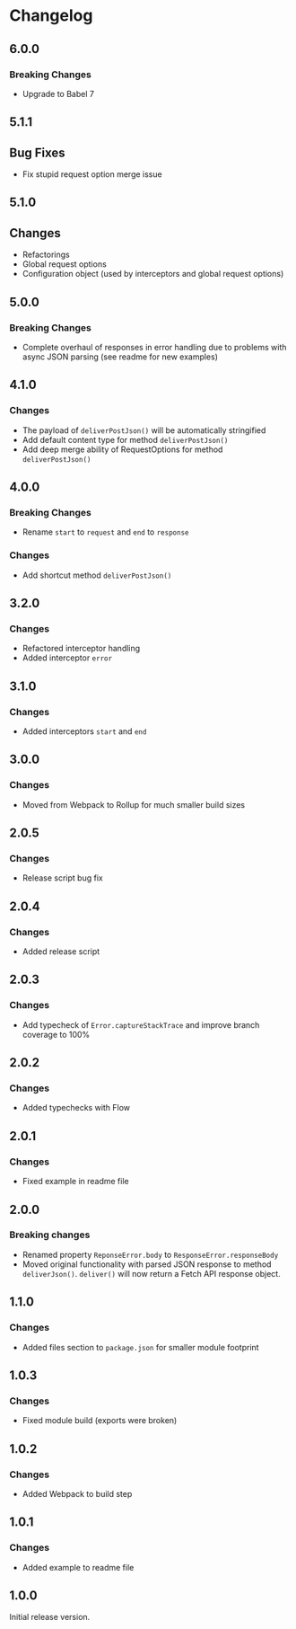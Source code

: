 # Changelog

## 6.0.0

### Breaking Changes

- Upgrade to Babel 7

## 5.1.1

## Bug Fixes

- Fix stupid request option merge issue

## 5.1.0

## Changes

- Refactorings
- Global request options
- Configuration object (used by interceptors and global request options)

## 5.0.0

### Breaking Changes

- Complete overhaul of responses in error handling due to problems with async JSON parsing (see readme for new examples)

## 4.1.0

### Changes

- The payload of `deliverPostJson()` will be automatically stringified
- Add default content type for method `deliverPostJson()`
- Add deep merge ability of RequestOptions for method `deliverPostJson()`

## 4.0.0

### Breaking Changes

- Rename `start` to `request` and `end` to `response`

### Changes

- Add shortcut method `deliverPostJson()`

## 3.2.0

### Changes

- Refactored interceptor handling
- Added interceptor `error`

## 3.1.0

### Changes

- Added interceptors `start` and `end`

## 3.0.0

### Changes

- Moved from Webpack to Rollup for much smaller build sizes

## 2.0.5

### Changes

- Release script bug fix

## 2.0.4

### Changes

- Added release script

## 2.0.3

### Changes

- Add typecheck of `Error.captureStackTrace` and improve branch coverage to 100%

## 2.0.2

### Changes

- Added typechecks with Flow

## 2.0.1

### Changes

- Fixed example in readme file

## 2.0.0

### Breaking changes

- Renamed property `ReponseError.body` to `ResponseError.responseBody`
- Moved original functionality with parsed JSON response to method `deliverJson()`. `deliver()` will now return a Fetch API response object.

## 1.1.0

### Changes

- Added files section to `package.json` for smaller module footprint

## 1.0.3

### Changes

- Fixed module build (exports were broken)

## 1.0.2

### Changes

- Added Webpack to build step

## 1.0.1

### Changes

- Added example to readme file

## 1.0.0

Initial release version.
